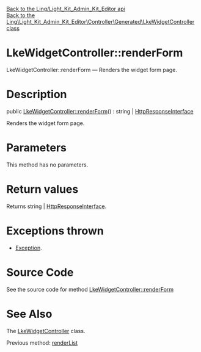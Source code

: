 [Back to the Ling/Light_Kit_Admin_Kit_Editor api](https://github.com/lingtalfi/Light_Kit_Admin_Kit_Editor/blob/master/doc/api/Ling/Light_Kit_Admin_Kit_Editor.md)<br>
[Back to the Ling\Light_Kit_Admin_Kit_Editor\Controller\Generated\LkeWidgetController class](https://github.com/lingtalfi/Light_Kit_Admin_Kit_Editor/blob/master/doc/api/Ling/Light_Kit_Admin_Kit_Editor/Controller/Generated/LkeWidgetController.md)


LkeWidgetController::renderForm
================



LkeWidgetController::renderForm — Renders the widget form page.




Description
================


public [LkeWidgetController::renderForm](https://github.com/lingtalfi/Light_Kit_Admin_Kit_Editor/blob/master/doc/api/Ling/Light_Kit_Admin_Kit_Editor/Controller/Generated/LkeWidgetController/renderForm.md)() : string | [HttpResponseInterface](https://github.com/lingtalfi/Light/blob/master/doc/api/Ling/Light/Http/HttpResponseInterface.md)




Renders the widget form page.




Parameters
================

This method has no parameters.


Return values
================

Returns string | [HttpResponseInterface](https://github.com/lingtalfi/Light/blob/master/doc/api/Ling/Light/Http/HttpResponseInterface.md).


Exceptions thrown
================

- [Exception](http://php.net/manual/en/class.exception.php).&nbsp;







Source Code
===========
See the source code for method [LkeWidgetController::renderForm](https://github.com/lingtalfi/Light_Kit_Admin_Kit_Editor/blob/master/Controller/Generated/LkeWidgetController.php#L43-L66)


See Also
================

The [LkeWidgetController](https://github.com/lingtalfi/Light_Kit_Admin_Kit_Editor/blob/master/doc/api/Ling/Light_Kit_Admin_Kit_Editor/Controller/Generated/LkeWidgetController.md) class.

Previous method: [renderList](https://github.com/lingtalfi/Light_Kit_Admin_Kit_Editor/blob/master/doc/api/Ling/Light_Kit_Admin_Kit_Editor/Controller/Generated/LkeWidgetController/renderList.md)<br>

